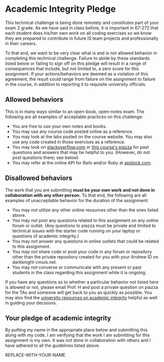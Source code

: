 Academic Integrity Pledge
===
This technical challenge is being done remotely and constitutes part of your exam 2 grade. As we have said in class before, it is important in 67-272 that each student does his/her own work on all coding exercises so we know they are prepared to contribute in future IS team projects and professionally in their careers.

To that end, we want to be very clear what is and is not allowed behavior in completing this technical challenge. Failure to abide by these standards listed below or failing to sign off on this pledge will result in a range of consequences that include, but not limited to, a zero score for this assignment.  If your actions/behaviors are deemed as a violation of this agreement, the result could range from failure on the assignment to failure in the course, in addition to reporting it to requisite university officials.

Allowed behaviors
---
This is in many ways similar to an open-book, open-notes exam.  The following are all examples of acceptable practices on this challenge:

- You are free to use your own notes and books.
- You may use any course code posted online as a reference.
- You may look at the labs posted on the course website.  You may also use any code created in those exercises as a reference.
- You may look on [stackoverflow.com](https://stackoverflow.com) or [this course's piazza](https://piazza.com/class/k7xtobzz8m77hd) for past questions and answers that may be helpful to you. (However, do not post questions there; see below)
- You may refer at the online API for Rails and/or Ruby at [apidock.com](https://apidock.com).  

Disallowed behaviors
---
The work that you are submitting **must be your own work and not done in collaboration with any other person.**  To that end, the following are all examples of unacceptable behavior for the duration of the assignment:

- You may _not_ utilize any other online resources other than the ones listed above.
- You may _not_ post any questions related to this assignment on any online forum or outlet. (Any questions to piazza must be private and limited to technical issues with the starter code running on your laptop or questions of academic integrity.)
- You may _not_ answer any questions in online outlets that could be related to this assignment.
- You may _not_ share code or post your code in any forum or repository other than the private repository created for you with your Andrew ID on darkknight-cmuis.net. 
- You may _not_ converse or communicate with any present or past students in the class regarding this assignment while it is ongoing.

If you have any questions as to whether a particular behavior not listed here is allowed or not, please email Prof. H and post a private question on piazza for the TAs and someone will get back to you as quickly as possible. You may also find the [university resources on academic integrity](https://www.cmu.edu/student-affairs/ocsi/students/index.html) helpful as well in guiding your decisions.

Your pledge of academic integrity
---
By putting my name in the appropriate place below and submitting this along with my code, I am verifying that the work I am submitting for this assignment is my own.  It was not done in collaboration with others and I have adhered to all the guidelines listed above.

REPLACE-WITH-YOUR-NAME
